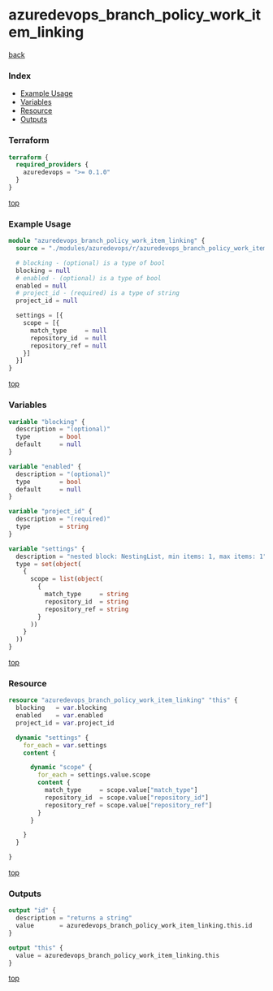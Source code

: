 # azuredevops_branch_policy_work_item_linking

[back](../azuredevops.md)

### Index

- [Example Usage](#example-usage)
- [Variables](#variables)
- [Resource](#resource)
- [Outputs](#outputs)

### Terraform

```terraform
terraform {
  required_providers {
    azuredevops = ">= 0.1.0"
  }
}
```

[top](#index)

### Example Usage

```terraform
module "azuredevops_branch_policy_work_item_linking" {
  source = "./modules/azuredevops/r/azuredevops_branch_policy_work_item_linking"

  # blocking - (optional) is a type of bool
  blocking = null
  # enabled - (optional) is a type of bool
  enabled = null
  # project_id - (required) is a type of string
  project_id = null

  settings = [{
    scope = [{
      match_type     = null
      repository_id  = null
      repository_ref = null
    }]
  }]
}
```

[top](#index)

### Variables

```terraform
variable "blocking" {
  description = "(optional)"
  type        = bool
  default     = null
}

variable "enabled" {
  description = "(optional)"
  type        = bool
  default     = null
}

variable "project_id" {
  description = "(required)"
  type        = string
}

variable "settings" {
  description = "nested block: NestingList, min items: 1, max items: 1"
  type = set(object(
    {
      scope = list(object(
        {
          match_type     = string
          repository_id  = string
          repository_ref = string
        }
      ))
    }
  ))
}
```

[top](#index)

### Resource

```terraform
resource "azuredevops_branch_policy_work_item_linking" "this" {
  blocking   = var.blocking
  enabled    = var.enabled
  project_id = var.project_id

  dynamic "settings" {
    for_each = var.settings
    content {

      dynamic "scope" {
        for_each = settings.value.scope
        content {
          match_type     = scope.value["match_type"]
          repository_id  = scope.value["repository_id"]
          repository_ref = scope.value["repository_ref"]
        }
      }

    }
  }

}
```

[top](#index)

### Outputs

```terraform
output "id" {
  description = "returns a string"
  value       = azuredevops_branch_policy_work_item_linking.this.id
}

output "this" {
  value = azuredevops_branch_policy_work_item_linking.this
}
```

[top](#index)